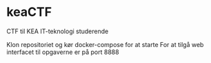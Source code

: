 # keaCTF
CTF til KEA IT-teknologi studerende

Klon repositoriet og kør docker-compose for at starte
For at tilgå web interfacet til opgaverne er på port 8888
